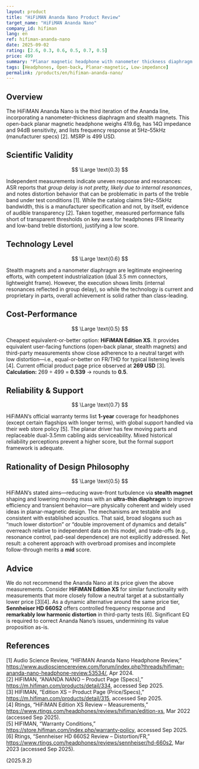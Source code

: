 ```yaml
---
layout: product
title: "HiFiMAN Ananda Nano Product Review"
target_name: "HiFiMAN Ananda Nano"
company_id: hifiman
lang: en
ref: hifiman-ananda-nano
date: 2025-09-02
rating: [2.6, 0.3, 0.6, 0.5, 0.7, 0.5]
price: 499
summary: "Planar magnetic headphone with nanometer thickness diaphragm technology showing mixed measurement results and elevated treble-band distortion/ resonances in independent tests despite advanced driver design."
tags: [Headphones, Open-back, Planar-magnetic, Low-impedance]
permalink: /products/en/hifiman-ananda-nano/
---
```


## Overview

The HiFiMAN Ananda Nano is the third iteration of the Ananda line, incorporating a nanometer-thickness diaphragm and stealth magnets. This open-back planar magnetic headphone weighs 419.6g, has 14Ω impedance and 94dB sensitivity, and lists frequency response at 5Hz–55kHz (manufacturer specs) [2]. MSRP is 499 USD.

## Scientific Validity

$$ \Large \text{0.3} $$

Independent measurements indicate uneven response and resonances: ASR reports that *group delay is not pretty, likely due to internal resonances*, and notes distortion behavior that can be problematic in parts of the treble band under test conditions [1]. While the catalog claims 5Hz–55kHz bandwidth, this is a manufacturer specification and not, by itself, evidence of audible transparency [2]. Taken together, measured performance falls short of transparent thresholds on key axes for headphones (FR linearity and low-band treble distortion), justifying a low score.

## Technology Level

$$ \Large \text{0.6} $$

Stealth magnets and a nanometer diaphragm are legitimate engineering efforts, with competent industrialization (dual 3.5 mm connectors, lightweight frame). However, the execution shows limits (internal resonances reflected in group delay), so while the technology is current and proprietary in parts, overall achievement is solid rather than class-leading.

## Cost-Performance

$$ \Large \text{0.5} $$

Cheapest equivalent-or-better option: **HiFiMAN Edition XS**. It provides equivalent user-facing functions (open-back planar, stealth magnets) and third-party measurements show close adherence to a neutral target with low distortion—i.e., equal-or-better on FR/THD for typical listening levels [4]. Current official product page price observed at **269 USD** [3].  
**Calculation:** 269 ÷ 499 = **0.539** → rounds to **0.5**.

## Reliability & Support

$$ \Large \text{0.7} $$

HiFiMAN’s official warranty terms list **1-year** coverage for headphones (except certain flagships with longer terms), with global support handled via their web store policy [5]. The planar driver has few moving parts and replaceable dual-3.5mm cabling aids serviceability. Mixed historical reliability perceptions prevent a higher score, but the formal support framework is adequate.

## Rationality of Design Philosophy

$$ \Large \text{0.5} $$

HiFiMAN’s stated aims—reducing wave-front turbulence via **stealth magnet** shaping and lowering moving mass with an **ultra-thin diaphragm** to improve efficiency and transient behavior—are physically coherent and widely used ideas in planar-magnetic design. The mechanisms are testable and consistent with established acoustics. That said, broad slogans such as “much lower distortion” or “double improvement of dynamics and details” overreach relative to independent data on this model, and trade-offs (e.g., resonance control, pad-seal dependence) are not explicitly addressed. Net result: a coherent approach with overbroad promises and incomplete follow-through merits a **mid** score.

## Advice

We do not recommend the Ananda Nano at its price given the above measurements. Consider **HiFiMAN Edition XS** for similar functionality with measurements that more closely follow a neutral target at a substantially lower price [3][4]. As a dynamic alternative around the same price tier, **Sennheiser HD 660S2** offers controlled frequency response and **remarkably low harmonic distortion** in third-party tests [6]. Significant EQ is required to correct Ananda Nano’s issues, undermining its value proposition as-is.

## References

[1] Audio Science Review, “HIFIMAN Ananda Nano Headphone Review,” https://www.audiosciencereview.com/forum/index.php?threads/hifiman-ananda-nano-headphone-review.53534/, Apr 2024.  
[2] HIFIMAN, “ANANDA NANO – Product Page (Specs),” https://m.hifiman.com/products/detail/334, accessed Sep 2025.  
[3] HIFIMAN, “Edition XS – Product Page (Price/Specs),” https://m.hifiman.com/products/detail/315, accessed Sep 2025.  
[4] Rtings, “HiFiMAN Edition XS Review – Measurements,” https://www.rtings.com/headphones/reviews/hifiman/edition-xs, Mar 2022 (accessed Sep 2025).  
[5] HIFIMAN, “Warranty Conditions,” https://store.hifiman.com/index.php/warranty-policy, accessed Sep 2025.  
[6] Rtings, “Sennheiser HD 660S2 Review – Distortion/FR,” https://www.rtings.com/headphones/reviews/sennheiser/hd-660s2, Mar 2023 (accessed Sep 2025).

(2025.9.2)

